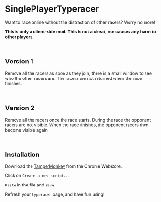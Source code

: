 # SinglePlayerTyperacer
Want to race online without the distraction of other racers? Worry no more!

**This is only a client-side mod. This is not a cheat, nor causes any harm to other players.**

<br>

## **Version 1**
Remove all the racers as soon as they join, there is a small window to see who the other racers are. The racers are not returned when the race finishes.

<br>

## **Version 2**
Remove all the racers once the race starts. During the race the opponent racers are not visible. When the race finishes, the opponent racers then become visible again. 

<br>

## **Installation**

Download the [TamperMonkey](https://chrome.google.com/webstore/detail/tampermonkey/dhdgffkkebhmkfjojejmpbldmpobfkfo) from the Chrome Webstore.

Click on `Create a new script...`

`Paste` in the file and `Save`.

Refresh your `typeracer` page, and have fun using!